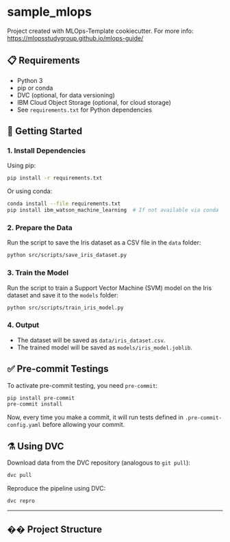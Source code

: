 # sample_mlops

Project created with MLOps-Template cookiecutter. For more info: https://mlopsstudygroup.github.io/mlops-guide/

## 📋 Requirements

- Python 3
- pip or conda
- DVC (optional, for data versioning)
- IBM Cloud Object Storage (optional, for cloud storage)
- See `requirements.txt` for Python dependencies

## 🚀 Getting Started

### 1. Install Dependencies

Using pip:
```bash
pip install -r requirements.txt
```
Or using conda:
```bash
conda install --file requirements.txt
pip install ibm_watson_machine_learning  # If not available via conda
```

### 2. Prepare the Data

Run the script to save the Iris dataset as a CSV file in the `data` folder:
```bash
python src/scripts/save_iris_dataset.py
```

### 3. Train the Model

Run the script to train a Support Vector Machine (SVM) model on the Iris dataset and save it to the `models` folder:
```bash
python src/scripts/train_iris_model.py
```

### 4. Output

- The dataset will be saved as `data/iris_dataset.csv`.
- The trained model will be saved as `models/iris_model.joblib`.

## ✅ Pre-commit Testings

To activate pre-commit testing, you need `pre-commit`:

```bash
pip install pre-commit
pre-commit install
```

Now, every time you make a commit, it will run tests defined in `.pre-commit-config.yaml` before allowing your commit.

## ⚗️ Using DVC

Download data from the DVC repository (analogous to `git pull`):
```bash
dvc pull
```

Reproduce the pipeline using DVC:
```bash
dvc repro
```

---

## �� Project Structure
